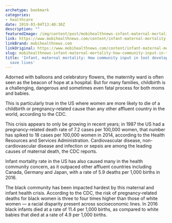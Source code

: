 ```yaml
---
archetype: bookmark
categories:
- healthcare
date: 2019-03-04T13:40:30Z
description: ""
featuredImage: /img/content/post/mobihealthnews-infant-maternal-mortality-how-community-input-in-tool-development-could-save-lives.jpg
link: https://www.mobihealthnews.com/content/infant-maternal-mortality-how-community-input-tool-development-could-save-lives
linkBrand: mobihealthnews.com
linkOriginal: https://www.mobihealthnews.com/content/infant-maternal-mortality-how-community-input-tool-development-could-save-lives
slug: mobihealthnews-infant-maternal-mortality-how-community-input-in-tool-development-could-save-lives
title: 'Infant, maternal mortality: How community input in tool development could
  save lives'
---
```

Adorned with balloons and celebratory flowers, the maternity ward is often seen as the beacon of hope at a hospital. But for many families, childbirth is a challenging, dangerous and sometimes even fatal process for both moms and babies. 

This is particularly true in the US where women are more likely to die of a childbirth or pregnancy-related cause than any other affluent country in the world, according to the CDC. 

This crisis appears to only be growing in recent years; in 1987 the US had a pregnancy-related death rate of 7.2 cases per 100,000 women, that number has spiked to 18 cases per 100,000 women in 2014, according to the Health Resources and Services Administration. Cardiovascular disease, non-cardiovascular disease and infection or sepsis are among the leading causes of maternal death, the CDC reports. 

Infant mortality rate in the US has also caused many in the health community concern, as it outpaced other affluent countries including Canada, Germany and Japan, with a rate of 5.9 deaths per 1,000 births in 2016. 

The black community has been impacted hardest by this maternal and infant health crisis. According to the CDC, the risk of pregnancy-related deaths for black women is three to four times higher than those of white women — a racial disparity present across socioeconomic lines. In 2016 black infants died at a rate of 11.4 per 1,000 births, as compared to white babies that died at a rate of 4.9 per 1,000 births. 

